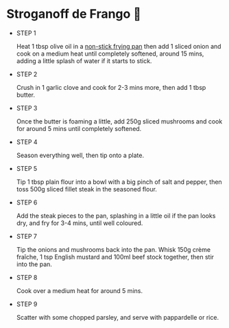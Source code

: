 #  Stroganoff de Frango :baby_chick:

- STEP 1

  Heat 1 tbsp olive oil in a [non-stick frying pan](https://www.bbcgoodfood.com/content/top-five-non-stick-frying-pans) then add 1 sliced onion and cook on a medium heat until completely softened, around 15 mins, adding a little splash of water if it starts to stick.

- STEP 2

  Crush in 1 garlic clove and cook for 2-3 mins more, then add 1 tbsp butter.

- STEP 3

  Once the butter is foaming a little, add 250g sliced mushrooms and cook for around 5 mins until completely softened.

- STEP 4

  Season everything well, then tip onto a plate.

- STEP 5

  Tip 1 tbsp plain flour into a bowl with a big pinch of salt and pepper, then toss 500g sliced fillet steak in the seasoned flour.

- STEP 6

  Add the steak pieces to the pan, splashing in a little oil if the pan looks dry, and fry for 3-4 mins, until well coloured.

- STEP 7

  Tip the onions and mushrooms back into the pan. Whisk 150g crème fraîche, 1 tsp English mustard and 100ml beef stock together, then stir into the pan.

- STEP 8

  Cook over a medium heat for around 5 mins.

- STEP 9

  Scatter with some chopped parsley, and serve with pappardelle or rice.

  ####